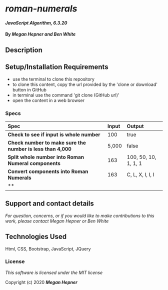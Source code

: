
# _roman-numerals_


#### _JavaScript Algorithm, 6.3.20_

#### By _**Megan Hepner and Ben White**_

## Description



## Setup/Installation Requirements

* use the terminal to clone this repository 
* to clone this content, copy the url provided by the 'clone or download' button in GitHub
* in terminal use the command 'git clone (GitHub url)'
* open the content in a web browser

### Specs
| Spec | Input | Output |
| :-------------     | :------------- | :------------- |
| **Check to see if input is whole number** | 100 | true |
| **Check number to make sure the number is less than 4,000**| 5,000 | false |
| **Split whole number into Roman Numeral components** | 163 | 100, 50, 10, 1, 1, 1 |
| **Convert components into Roman Numerals** | 163 | C, L, X, I, I, I |
| **



## Support and contact details

_For question, concerns, or if you would like to make contributions to this work, please contact Megan Hepner or Ben White_

## Technologies Used

Html, CSS, Bootstrap, JavaScript, JQuery

### License

*This software is licensed under the MIT license*

Copyright (c) 2020 **_Megan Hepner_**